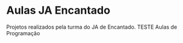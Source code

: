 # Aulas JA Encantado

Projetos realizados pela turma do JA de Encantado.
TESTE
Aulas de Programação
